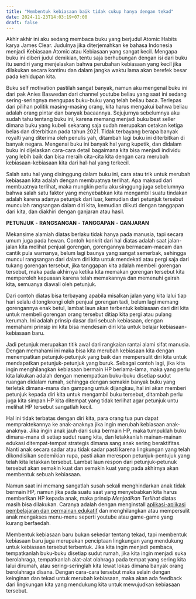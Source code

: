 ```yaml
---
title: "Membentuk kebiasaan baik tidak cukup hanya dengan tekad"
date: 2024-11-23T14:03:19+07:00
draft: false
---
```


Akhir akhir ini aku sedang membaca buku yang berjudul Atomic Habits karya James Clear. Judulnya jika diterjemahkan ke bahasa Indonesia menjadi Kebiasaan Atomic atau Kebiasaan yang sangat kecil. Mengapa buku ini diberi judul demikian, tentu saja berhubungan dengan isi dari buku itu sendiri yang menjelaskan bahwa perubahan kebiasaan yang kecil jika dilakukan secara kontinu dan dalam jangka waktu lama akan berefek besar pada kehidupan kita.

Buku self motivation pastilah sangat banyak, namun aku mengenal buku ini dari pak Anies Baswedan dari channel youtube beliau yang saat ini sedang sering-seringnya mengupas buku-buku yang telah beliau baca. Terlepas dari pilihan politik masing-masing orang, kita harus mengakui bahwa beliau adalah orang pintar dan banyak bacaannya. Sejujurnya sebelumnya aku sudah tahu tentang buku ini, karena memang menjadi buku best seller dimana buku yang kubeli sekarang saja sudah merupakan cetakan ketiga belas dan diterbitkan pada tahun 2021. Tidak terbayang berapa banyak royalti yang diterima oleh penulis yah, ditambah lagi buku ini diterbitkan di banyak negara.
Mengenai buku ini banyak hal yang kupetik, dan didalam buku ini dijelaskan cara-cara detail bagaimana kita bisa menjadi individu yang lebih baik dan bisa meraih cita-cita kita dengan cara merubah kebiasaan-kebiasaan kita dari hal-hal yang terkecil.

Salah satu hal yang disinggung dalam buku ini, cara atau trik untuk merubah kebiasaan kita adalah dengan membuatnya terlihat. Apa maksud dari membuatnya terlihat, maka mungkin perlu aku singgung juga sebelumnya bahwa salah satu faktor yang menyebabkan kita mengambil suatu tindakan adalah karena adanya petunjuk dari luar, kemudian dari petunjuk tersebut munculah rangsangan dalam diri kita, kemudian diikuti dengan tanggapan dari kita, dan diakhiri dengan ganjaran atau hasil.

**PETUNJUK** - **RANGSANGAN** - **TANGGAPAN** - **GANJARAN**

Mekansime alamiah diatas berlaku tidak hanya pada manusia, tapi secara umum juga pada hewan. Contoh konkrit dari hal diatas adalah saat jalan-jalan kita melihat penjual gorengan, gorengannya bermacam-macam dan cantik pula warnanya, belum lagi baunya yang sangat semerbak, sehingga muncul rangsangan dari dalam diri kita untuk mendekati atau pergi saja dari tukang gorengan tersebut, jika tanggapan kita adalah membeli gorengan tersebut, maka pada akhirnya ketika kita memakan gorengan tersebut kita memperoleh kepuasan karena telah memakannya dan memenuhi gairah kita, semuanya diawali oleh petunjuk.

Dari contoh diatas bisa terbayang apabila misalkan jalan yang kita lalui tiap hari selalu ditongkrongi oleh penjual gorengan tadi, belum lagi memang gorengannya enak betul, lambat laun akan terbentuk kebiasaan dari diri kita untuk membeli gorengan orang tersebut ditiap kita pergi atau pulang kerumah. Ini adalah prinsip dasar dari sebuah kebiasaan, dengan memahami prinsip ini kita bisa mendesain diri kita untuk belajar kebiasaan-kebiasaan baru.

Jadi petunjuk merupakan titik awal dari rangkaian rantai alami sifat manusia. Dengan memahami ini maka bisa kita merubah kebiasaan kita dengan menempatkan petunjuk-petunjuk yang baik dan mempersulit diri kita untuk mendapatkan petunjuk-petunjuk yang buruk. Sebagai contoh lagi, jika kita ingin menghilangkan kebiasaan bermain HP berlama-lama, maka yang perlu kita lakukan adalah dengan menempatkan buku-buku disetiap sudut ruangan didalam rumah, sehingga dengan semakin banyak buku yang terletak dimana-mana dan gampang untuk dijangkau, hal ini akan memberi petunjuk kepada diri kita untuk mengambil buku tersebut, ditambah perlu juga kita simpan HP kita ditempat yang tidak terlihat agar petunjuk untu melihat HP tersebut sangatlah kecil.

Hal ini tidak terbatas dengan diri kita, para orang tua pun dapat mempraktekannya ke anak-anaknya jika ingin merubah kebiasaan anak-anaknya. Jika ingin anak jauh dari suka bermain HP, maka tumpuklah buku dimana-mana di setiap sudut ruang kita, dan letakkanlah mainan-mainan edukasi ditempat-tempat strategis dimana sang anak sering beraktifitas. Nanti anak secara sadar atau tidak sadar pasti karena lingkungan yang telah dikondisikan sedemikian rupa, pasti akan merespon petunjuk-pentujuk yang telah kita letakkan tersebut. Lambat laun respon dari petunjuk-petunuk tersebut akan semakin kuat dan semakin kuat yang pada akhirnya akan membentuk sebuah kebiasaan.

Namun saat ini memang sangatlah susah sekali menghindarkan anak tidak bermain HP, namun jika pada suatu saat yang menyebabkan kita harus memberikan HP kepada anak, maka prinsip _Menjadikan Terlihat_ diatas masih bisa dilakukan. Caranya adalah dengan menginstall [aplikasi-aplikasi pembelajaran dan permainan edukatif](https://play.google.com/store/apps/details?id=com.aplikasihebat.baca_app) dan menghilangkan atau mempersulit anak mengakses menu-menu seperti youtube atau game-game yang kurang berfaedah.

Membentuk kebiasaan baru bukan sekedar tentang tekad, tapi membentuk kebiasaan baru juga merupakan penciptaan lingkungan yang mendukung untuk kebiasaan tersebut terbentuk. Jika kita ingin menjadi pembaca, tempatkanlah buku-buku disetiap sudut rumah, jika kita ingin menjadi suka berolahraga, tempatkanlah alat-alat olahraga pada tempat yang sering kita lalui dirumah, atau sering-seringlah kita lewat lokas dimana banyak orang berolahraga disana. Dengan cara-cara tersebut maka selain dengan keinginan dan tekad untuk merubah kebiasaan, maka akan ada feedback dari lingkungan kita yang mendukung kita untuk mewujudkan kebiasaan tersebut.
